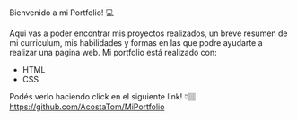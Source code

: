 Bienvenido a mi Portfolio! 💻

Aqui vas a poder encontrar mis proyectos realizados, un breve resumen de mi curriculum, mis habilidades y formas en las que podre ayudarte a realizar una pagina web. Mi portfolio está realizado con:

+ HTML
+ CSS

Podés verlo haciendo click en el siguiente link! 👇🏽
https://github.com/AcostaTom/MiPortfolio

